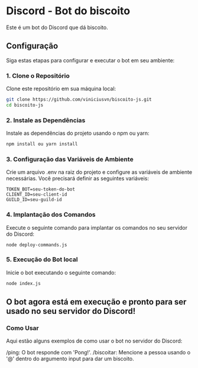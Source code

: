# Discord - Bot do biscoito

Este é um bot do Discord que dá biscoito.

## Configuração

Siga estas etapas para configurar e executar o bot em seu ambiente:

### 1. Clone o Repositório

Clone este repositório em sua máquina local:

```bash
git clone https://github.com/viniciusvn/biscoito-js.git
cd biscoito-js
```
### 2. Instale as Dependências
Instale as dependências do projeto usando o npm ou yarn:
```bash
npm install ou yarn install
```

### 3. Configuração das Variáveis de Ambiente
Crie um arquivo .env na raiz do projeto e configure as variáveis de ambiente necessárias. Você precisará definir as seguintes variáveis:

```
TOKEN_BOT=seu-token-do-bot
CLIENT_ID=seu-client-id
GUILD_ID=seu-guild-id
```

### 4. Implantação dos Comandos
Execute o seguinte comando para implantar os comandos no seu servidor do Discord:

```
node deploy-commands.js
```

### 5. Execução do Bot local
Inicie o bot executando o seguinte comando:

```bash 
node index.js
```

## O bot agora está em execução e pronto para ser usado no seu servidor do Discord!

### Como Usar
Aqui estão alguns exemplos de como usar o bot no servidor do Discord:

/ping: O bot responde com 'Pong!'.
/biscoitar: Mencione a pessoa usando o '@' dentro do argumento input para dar um biscoito.
